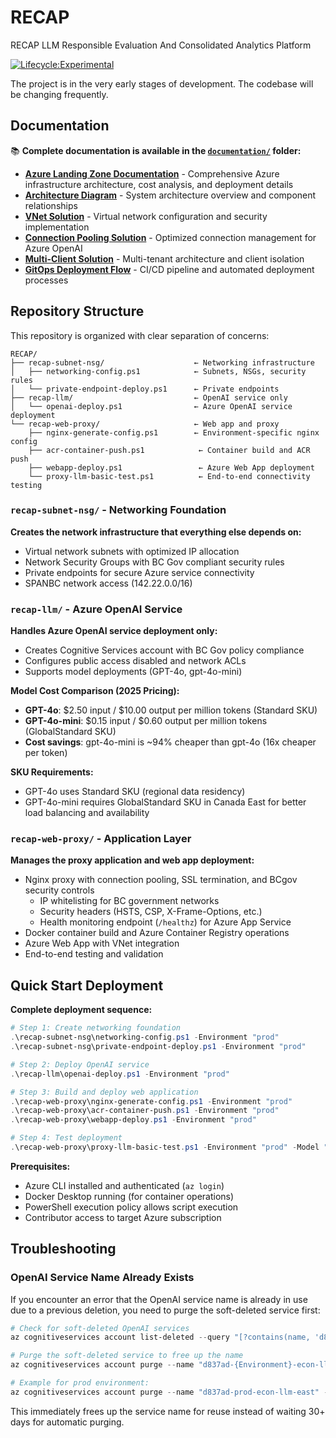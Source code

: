 # RECAP
RECAP LLM Responsible Evaluation And Consolidated Analytics Platform

[![Lifecycle:Experimental](https://img.shields.io/badge/Lifecycle-Experimental-339999)](https://github.com/bcgov/repomountie/blob/master/doc/lifecycle-badges.m)

The project is in the very early stages of development. The codebase will be changing frequently.

## Documentation

📚 **Complete documentation is available in the [`documentation/`](./documentation/) folder:**

- **[Azure Landing Zone Documentation](./documentation/RECAP-Azure-LandingZone.md)** - Comprehensive Azure infrastructure architecture, cost analysis, and deployment details
- **[Architecture Diagram](./documentation/RECAP-Architecture-Diagram.md)** - System architecture overview and component relationships  
- **[VNet Solution](./documentation/RECAP-VNet-Solution.md)** - Virtual network configuration and security implementation
- **[Connection Pooling Solution](./documentation/RECAP-Connection-Pooling-Solution.md)** - Optimized connection management for Azure OpenAI
- **[Multi-Client Solution](./documentation/RECAP-multi-client-solution.md)** - Multi-tenant architecture and client isolation
- **[GitOps Deployment Flow](./documentation/RECAP-GitOps-deployment-Flow.md)** - CI/CD pipeline and automated deployment processes

## Repository Structure

This repository is organized with clear separation of concerns:

```
RECAP/
├── recap-subnet-nsg/                    ← Networking infrastructure
│   ├── networking-config.ps1            ← Subnets, NSGs, security rules
│   └── private-endpoint-deploy.ps1      ← Private endpoints
├── recap-llm/                           ← OpenAI service only
│   └── openai-deploy.ps1                ← Azure OpenAI service deployment
└── recap-web-proxy/                     ← Web app and proxy
    ├── nginx-generate-config.ps1        ← Environment-specific nginx config
    ├── acr-container-push.ps1            ← Container build and ACR push
    ├── webapp-deploy.ps1                 ← Azure Web App deployment
    └── proxy-llm-basic-test.ps1          ← End-to-end connectivity testing
```

### `recap-subnet-nsg/` - Networking Foundation
**Creates the network infrastructure that everything else depends on:**
- Virtual network subnets with optimized IP allocation
- Network Security Groups with BC Gov compliant security rules
- Private endpoints for secure Azure service connectivity
- SPANBC network access (142.22.0.0/16)

### `recap-llm/` - Azure OpenAI Service
**Handles Azure OpenAI service deployment only:**
- Creates Cognitive Services account with BC Gov policy compliance
- Configures public access disabled and network ACLs
- Supports model deployments (GPT-4o, gpt-4o-mini)

**Model Cost Comparison (2025 Pricing):**
- **GPT-4o**: $2.50 input / $10.00 output per million tokens (Standard SKU)
- **GPT-4o-mini**: $0.15 input / $0.60 output per million tokens (GlobalStandard SKU)
- **Cost savings**: gpt-4o-mini is ~94% cheaper than gpt-4o (16x cheaper per token)

**SKU Requirements:**
- GPT-4o uses Standard SKU (regional data residency)
- GPT-4o-mini requires GlobalStandard SKU in Canada East for better load balancing and availability

### `recap-web-proxy/` - Application Layer
**Manages the proxy application and web app deployment:**
- Nginx proxy with connection pooling, SSL termination, and BCgov security controls
  - IP whitelisting for BC government networks
  - Security headers (HSTS, CSP, X-Frame-Options, etc.)
  - Health monitoring endpoint (`/healthz`) for Azure App Service
- Docker container build and Azure Container Registry operations
- Azure Web App with VNet integration
- End-to-end testing and validation

## Quick Start Deployment

**Complete deployment sequence:**

```powershell
# Step 1: Create networking foundation
.\recap-subnet-nsg\networking-config.ps1 -Environment "prod"
.\recap-subnet-nsg\private-endpoint-deploy.ps1 -Environment "prod"

# Step 2: Deploy OpenAI service
.\recap-llm\openai-deploy.ps1 -Environment "prod"

# Step 3: Build and deploy web application
.\recap-web-proxy\nginx-generate-config.ps1 -Environment "prod"
.\recap-web-proxy\acr-container-push.ps1 -Environment "prod"
.\recap-web-proxy\webapp-deploy.ps1 -Environment "prod"

# Step 4: Test deployment
.\recap-web-proxy\proxy-llm-basic-test.ps1 -Environment "prod" -Model "both"
```

**Prerequisites:**
- Azure CLI installed and authenticated (`az login`)
- Docker Desktop running (for container operations)
- PowerShell execution policy allows script execution
- Contributor access to target Azure subscription

## Troubleshooting

### OpenAI Service Name Already Exists
If you encounter an error that the OpenAI service name is already in use due to a previous deletion, you need to purge the soft-deleted service first:

```powershell
# Check for soft-deleted OpenAI services
az cognitiveservices account list-deleted --query "[?contains(name, 'd837ad') && contains(name, 'econ-llm-east')]"

# Purge the soft-deleted service to free up the name
az cognitiveservices account purge --name "d837ad-{Environment}-econ-llm-east" --resource-group "d837ad-{Environment}-networking" --location "canadaeast"

# Example for prod environment:
az cognitiveservices account purge --name "d837ad-prod-econ-llm-east" --resource-group "d837ad-prod-networking" --location "canadaeast"
```

This immediately frees up the service name for reuse instead of waiting 30+ days for automatic purging.